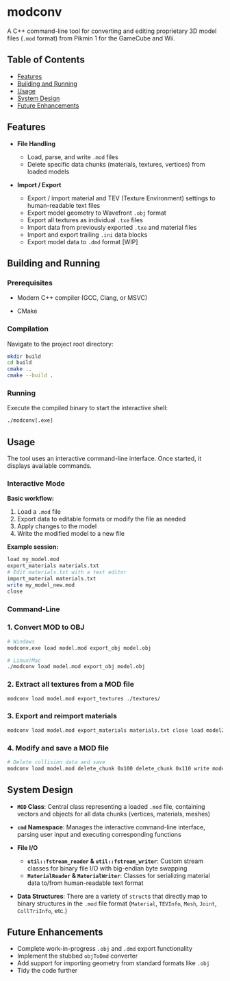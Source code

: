 # modconv

A C++ command-line tool for converting and editing proprietary 3D model files (`.mod` format) from Pikmin 1 for the GameCube and Wii.

## Table of Contents

- [Features](#features)
- [Building and Running](#building-and-running)
- [Usage](#usage)
- [System Design](#system-design)
- [Future Enhancements](#future-enhancements)

## Features

- **File Handling**
  - Load, parse, and write `.mod` files
  - Delete specific data chunks (materials, textures, vertices) from loaded models

- **Import / Export**
  - Export / import material and TEV (Texture Environment) settings to human-readable text files
  - Export model geometry to Wavefront `.obj` format
  - Export all textures as individual `.txe` files
  - Import data from previously exported `.txe` and material files
  - Import and export trailing `.ini` data blocks
  - Export model data to `.dmd` format [WIP]

## Building and Running

### Prerequisites

- Modern C++ compiler (GCC, Clang, or MSVC)

- CMake

### Compilation

Navigate to the project root directory:

```bash
mkdir build
cd build
cmake ..
cmake --build .
```

### Running

Execute the compiled binary to start the interactive shell:

```bash
./modconv[.exe]
```

## Usage

The tool uses an interactive command-line interface. Once started, it displays available commands.

### Interactive Mode

**Basic workflow:**

1. Load a `.mod` file
2. Export data to editable formats or modify the file as needed
3. Apply changes to the model
4. Write the modified model to a new file

**Example session:**

```bash
load my_model.mod
export_materials materials.txt
# Edit materials.txt with a text editor
import_material materials.txt
write my_model_new.mod
close
```

### Command-Line

### 1. Convert MOD to OBJ

```bash
# Windows
modconv.exe load model.mod export_obj model.obj

# Linux/Mac
./modconv load model.mod export_obj model.obj
```

### 2. Extract all textures from a MOD file

```bash
modconv load model.mod export_textures ./textures/
```

### 3. Export and reimport materials

```bash
modconv load model.mod export_materials materials.txt close load model2.mod import_material materials.txt write model2_updated.mod
```

### 4. Modify and save a MOD file

```bash
# Delete collision data and save
modconv load model.mod delete_chunk 0x100 delete_chunk 0x110 write model_no_collision.mod
```

## System Design

- **`MOD` Class**: Central class representing a loaded `.mod` file, containing vectors and objects for all data chunks (vertices, materials, meshes)

- **`cmd` Namespace**: Manages the interactive command-line interface, parsing user input and executing corresponding functions

- **File I/O**
  - **`util::fstream_reader` & `util::fstream_writer`**: Custom stream classes for binary file I/O with big-endian byte swapping
  - **`MaterialReader` & `MaterialWriter`**: Classes for serializing material data to/from human-readable text format

- **Data Structures**: There are a variety of `struct`s that directly map to binary structures in the `.mod` file format (`Material`, `TEVInfo`, `Mesh`, `Joint`, `CollTriInfo`, etc.)

## Future Enhancements

- Complete work-in-progress `.obj` and `.dmd` export functionality
- Implement the stubbed `objToDmd` converter
- Add support for importing geometry from standard formats like `.obj`
- Tidy the code further
